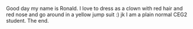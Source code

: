 Good day my name is Ronald.
I love to dress as a clown with red hair
and red nose and go around in a yellow 
jump suit :) jk
I am a plain normal CEG2 student. The end.